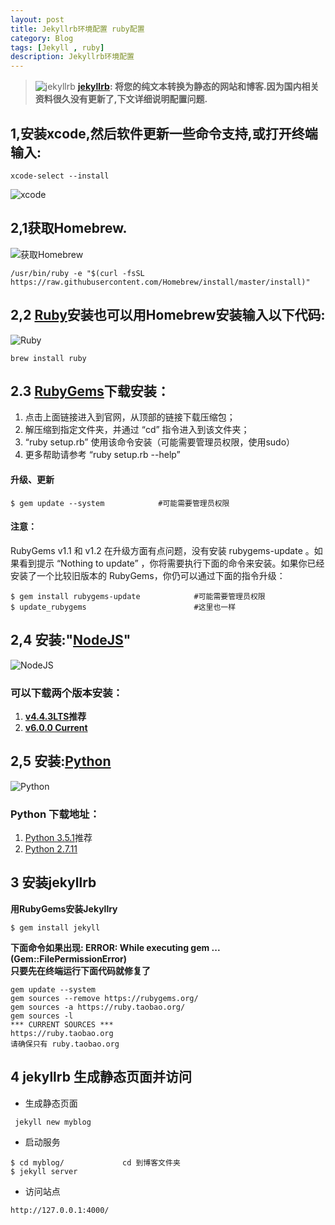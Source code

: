 ```yaml
---
layout: post
title: Jekyllrb环境配置 ruby配置
category: Blog
tags: [Jekyll , ruby]
description: Jekyllrb环境配置
---
```


> ![jekyllrb](http://7xi7a2.com1.z0.glb.clouddn.com/Pasted%20Graphic.tiff)
**[jekyllrb](http://jekyllrb.com/docs/installation/):
将您的纯文本转换为静态的网站和博客.因为国内相关资料很久没有更新了,下文详细说明配置问题.**
  

## 1,安装xcode,然后软件更新一些命令支持,或打开终端输入:
  
  
```  
xcode-select --install
```

![xcode](http://7xi7a2.com1.z0.glb.clouddn.com/%E2%80%9CJustin%E2%80%99%E6%88%AA%E5%9B%BE%E2%80%9D%202015-03-21%20%E4%B8%8A%E5%8D%882.12.26-1.jpg)

## 2,1获取Homebrew.  
![获取Homebrew](http://7xi7a2.com1.z0.glb.clouddn.com/Homebrew201600000.jpg)
  
```
/usr/bin/ruby -e "$(curl -fsSL https://raw.githubusercontent.com/Homebrew/install/master/install)"
``` 

## 2,2 [Ruby](https://www.ruby-lang.org/zh_cn/)安装也可以用Homebrew安装输入以下代码:
![Ruby](http://7xi7a2.com1.z0.glb.clouddn.com/Ruby2016000001.jpg)
  
```
brew install ruby
```

## 2.3 [RubyGems](https://rubygems.org/pages/download)下载安装：
1. 点击上面链接进入到官网，从顶部的链接下载压缩包；
2. 解压缩到指定文件夹，并通过 “cd” 指令进入到该文件夹；
3. “ruby setup.rb” 使用该命令安装（可能需要管理员权限，使用sudo）
4. 更多帮助请参考 “ruby setup.rb --help”

#### 升级、更新
```
$ gem update --system            #可能需要管理员权限
```
#### 注意：
RubyGems v1.1 和 v1.2 在升级方面有点问题，没有安装 rubygems-update 。如果看到提示 “Nothing to update” ，你将需要执行下面的命令来安装。如果你已经安装了一个比较旧版本的 RubyGems，你仍可以通过下面的指令升级：

```
$ gem install rubygems-update            #可能需要管理员权限
$ update_rubygems                        #这里也一样
```
## 2,4 安装:"[NodeJS](https://nodejs.org/en/)"  
![NodeJS](http://7xi7a2.com1.z0.glb.clouddn.com/NodeJS20160000001.jpg)

### 可以下载两个版本安装：
1. **[v4.4.3LTS](https://nodejs.org/dist/v4.4.3/node-v4.4.3.pkg)推荐**
2. **[v6.0.0 Current](https://nodejs.org/dist/v6.0.0/node-v6.0.0.pkg)**

## 2,5 安装:[Python](https://www.python.org/downloads/)
![Python](http://7xi7a2.com1.z0.glb.clouddn.com/Python2016000001.jpg)


### Python 下载地址：

1. [Python 3.5.1](https://www.python.org/ftp/python/3.5.1/python-3.5.1-macosx10.6.pkg)推荐
2. [Python 2.7.11](https://www.python.org/ftp/python/2.7.11/python-2.7.11-macosx10.6.pkg)

## 3 安装jekyllrb

**用RubyGems安装Jekyllry**  
  

```  
$ gem install jekyll 
```   


**下面命令如果出现:
ERROR: While executing gem ... (Gem::FilePermissionError)  
只要先在终端运行下面代码就修复了**


```  
gem update --system
gem sources --remove https://rubygems.org/
gem sources -a https://ruby.taobao.org/
gem sources -l
*** CURRENT SOURCES ***
https://ruby.taobao.org
请确保只有 ruby.taobao.org  
```    

## 4 jekyllrb 生成静态页面并访问
* 生成静态页面

```
 jekyll new myblog
```

* 启动服务

```
$ cd myblog/             cd 到博客文件夹
$ jekyll server
```

* 访问站点

```
http://127.0.0.1:4000/
```
